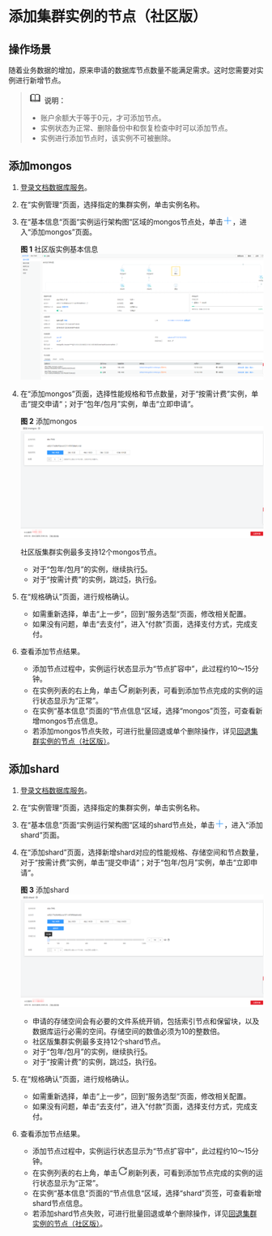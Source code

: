 # 添加集群实例的节点（社区版）<a name="zh-cn_topic_increase_nodes"></a>

## 操作场景<a name="section34286219201027"></a>

随着业务数据的增加，原来申请的数据库节点数量不能满足需求。这时您需要对实例进行新增节点。

>![](public_sys-resources/icon-note.gif) **说明：**   
>-   账户余额大于等于0元，才可添加节点。  
>-   实例状态为正常、删除备份中和恢复检查中时可以添加节点。  
>-   实例进行添加节点时，该实例不可被删除。  

## 添加mongos<a name="section51046890162836"></a>

1.  [登录文档数据库服务](https://support.huaweicloud.com/qs-dds/dds_02_0043.html)。
2.  在“实例管理“页面，选择指定的集群实例，单击实例名称。
3.  在“基本信息“页面“实例运行架构图“区域的mongos节点处，单击![](figures/add.png)，进入“添加mongos”页面。

    **图 1**  社区版实例基本信息<a name="fig133991030204518"></a>  
    ![](figures/社区版实例基本信息.png "社区版实例基本信息")

4.  在“添加mongos”页面，选择性能规格和节点数量，对于“按需计费”实例，单击“提交申请“；对于“包年/包月”实例，单击“立即申请“。

    **图 2**  添加mongos<a name="fig167112521835"></a>  
    ![](figures/添加mongos.png "添加mongos")

    社区版集群实例最多支持12个mongos节点。

    -   对于“包年/包月”的实例，继续执行[5](#le0510c82a1db4c6a83e9bbe4600f52db)。
    -   对于“按需计费”的实例，跳过[5](#le0510c82a1db4c6a83e9bbe4600f52db)，执行[6](#li55760807163532)。

5.  <a name="le0510c82a1db4c6a83e9bbe4600f52db"></a>在“规格确认”页面，进行规格确认。
    -   如需重新选择，单击“上一步“，回到“服务选型“页面，修改相关配置。
    -   如果没有问题，单击“去支付”，进入“付款”页面，选择支付方式，完成支付。

6.  <a name="li55760807163532"></a>查看添加节点结果。
    -   添加节点过程中，实例运行状态显示为“节点扩容中”，此过程约10～15分钟。
    -   在实例列表的右上角，单击![](figures/refresh.png)刷新列表，可看到添加节点完成的实例的运行状态显示为“正常”。
    -   在实例“基本信息”页面的“节点信息“区域，选择“mongos”页签，可查看新增mongos节点信息。
    -   若添加mongos节点失败，可进行批量回退或单个删除操作，详见[回退集群实例的节点（社区版）](回退集群实例的节点（社区版）.md)。


## 添加shard<a name="section3495337616353"></a>

1.  [登录文档数据库服务](https://support.huaweicloud.com/qs-dds/dds_02_0043.html)。
2.  在“实例管理“页面，选择指定的集群实例，单击实例名称。
3.  在“基本信息“页面“实例运行架构图“区域的shard节点处，单击![](figures/add.png)，进入“添加shard”页面。
4.  在“添加shard”页面，选择新增shard对应的性能规格、存储空间和节点数量，对于“按需计费”实例，单击“提交申请“；对于“包年/包月”实例，单击“立即申请“。

    **图 3**  添加shard<a name="fig56091327566"></a>  
    ![](figures/添加shard.png "添加shard")

    -   申请的存储空间会有必要的文件系统开销，包括索引节点和保留块，以及数据库运行必需的空间。存储空间的数值必须为10的整数倍。
    -   社区版集群实例最多支持12个shard节点。
    -   对于“包年/包月”的实例，继续执行[5](#li350143816353)。
    -   对于“按需计费”的实例，跳过[5](#li350143816353)，执行[6](#li1418047816353)。

5.  <a name="li350143816353"></a>在“规格确认”页面，进行规格确认。
    -   如需重新选择，单击“上一步“，回到“服务选型“页面，修改相关配置。
    -   如果没有问题，单击“去支付”，进入“付款”页面，选择支付方式，完成支付。

6.  <a name="li1418047816353"></a>查看添加节点结果。
    -   添加节点过程中，实例运行状态显示为“节点扩容中”，此过程约10～15分钟。
    -   在实例列表的右上角，单击![](figures/refresh.png)刷新列表，可看到添加节点完成的实例的运行状态显示为“正常”。
    -   在实例“基本信息”页面的“节点信息“区域，选择“shard”页签，可查看新增shard节点信息。
    -   若添加shard节点失败，可进行批量回退或单个删除操作，详见[回退集群实例的节点（社区版）](回退集群实例的节点（社区版）.md)。


